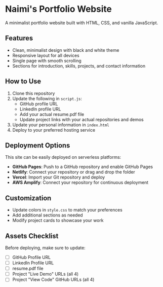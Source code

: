 # Naimi's Portfolio Website

A minimalist portfolio website built with HTML, CSS, and vanilla JavaScript.

## Features

- Clean, minimalist design with black and white theme
- Responsive layout for all devices
- Single page with smooth scrolling
- Sections for introduction, skills, projects, and contact information

## How to Use

1. Clone this repository
2. Update the following in `script.js`:
   - GitHub profile URL
   - LinkedIn profile URL
   - Add your actual resume.pdf file
   - Update project links with your actual repositories and demos
3. Update your personal information in `index.html`
4. Deploy to your preferred hosting service

## Deployment Options

This site can be easily deployed on serverless platforms:

- **GitHub Pages**: Push to a GitHub repository and enable GitHub Pages
- **Netlify**: Connect your repository or drag and drop the folder
- **Vercel**: Import your Git repository and deploy
- **AWS Amplify**: Connect your repository for continuous deployment

## Customization

- Update colors in `style.css` to match your preferences
- Add additional sections as needed
- Modify project cards to showcase your work

## Assets Checklist

Before deploying, make sure to update:

- [ ] GitHub Profile URL
- [ ] LinkedIn Profile URL
- [ ] resume.pdf file
- [ ] Project "Live Demo" URLs (all 4)
- [ ] Project "View Code" GitHub URLs (all 4)
